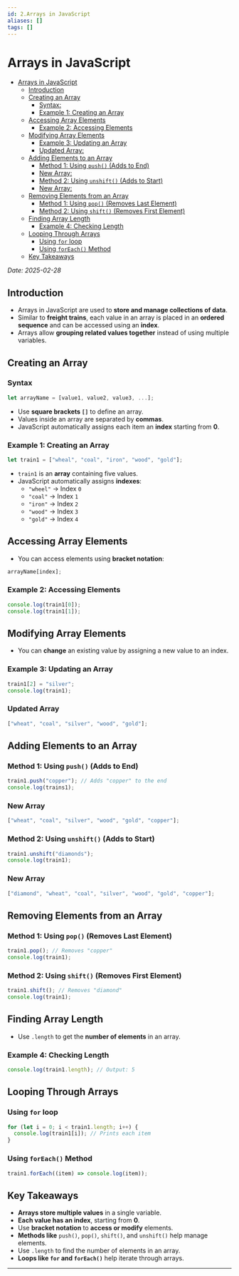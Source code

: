 ```yaml
---
id: 2.Arrays in JavaScript
aliases: []
tags: []
---
```


# Arrays in JavaScript

<!--toc:start-->

- [Arrays in JavaScript](#arrays-in-javascript)
  - [Introduction](#introduction)
  - [Creating an Array](#creating-an-array)
    - [Syntax:](#syntax)
    - [Example 1: Creating an Array](#example-1-creating-an-array)
  - [Accessing Array Elements](#accessing-array-elements)
    - [Example 2: Accessing Elements](#example-2-accessing-elements)
  - [Modifying Array Elements](#modifying-array-elements)
    - [Example 3: Updating an Array](#example-3-updating-an-array)
    - [Updated Array:](#updated-array)
  - [Adding Elements to an Array](#adding-elements-to-an-array)
    - [Method 1: Using `push()` (Adds to End)](#method-1-using-push-adds-to-end)
    - [New Array:](#new-array)
    - [Method 2: Using `unshift()` (Adds to Start)](#method-2-using-unshift-adds-to-start)
    - [New Array:](#new-array)
  - [Removing Elements from an Array](#removing-elements-from-an-array)
    - [Method 1: Using `pop()` (Removes Last Element)](#method-1-using-pop-removes-last-element)
    - [Method 2: Using `shift()` (Removes First Element)](#method-2-using-shift-removes-first-element)
  - [Finding Array Length](#finding-array-length)
    - [Example 4: Checking Length](#example-4-checking-length)
  - [Looping Through Arrays](#looping-through-arrays)
    - [Using `for` loop](#using-for-loop)
    - [Using `forEach()` Method](#using-foreach-method)
  - [Key Takeaways](#key-takeaways)
  <!--toc:end-->

_Date: 2025-02-28_

## Introduction

- Arrays in JavaScript are used to **store and manage collections of data**.
- Similar to **freight trains**, each value in an array is placed in an **ordered sequence** and can be accessed using an **index**.
- Arrays allow **grouping related values together** instead of using multiple variables.

## Creating an Array

### Syntax

```js
let arrayName = [value1, value2, value3, ...];
```

- Use **square brackets `[]`** to define an array.
- Values inside an array are separated by **commas**.
- JavaScript automatically assigns each item an **index** starting from **0**.

### Example 1: Creating an Array

```js
let train1 = ["wheal", "coal", "iron", "wood", "gold"];
```

- `train1` is an **array** containing five values.
- JavaScript automatically assigns **indexes**:
  - `"wheel"` -> Index `0`
  - `"coal"` -> Index `1`
  - `"iron"` -> Index `2`
  - `"wood"` -> Index `3`
  - `"gold"` -> Index `4`

## Accessing Array Elements

- You can access elements using **bracket notation**:

```js
arrayName[index];
```

### Example 2: Accessing Elements

```js
console.log(train1[0]);
console.log(train1[1]);
```

## Modifying Array Elements

- You can **change** an existing value by assigning a new value to an index.

### Example 3: Updating an Array

```js
train1[2] = "silver";
console.log(train1);
```

### Updated Array

```js
["wheat", "coal", "silver", "wood", "gold"];
```

## Adding Elements to an Array

### Method 1: Using `push()` (Adds to End)

```js
train1.push("copper"); // Adds "copper" to the end
console.log(trains1);
```

### New Array

```js
["wheat", "coal", "silver", "wood", "gold", "copper"];
```

### Method 2: Using `unshift()` (Adds to Start)

```js
train1.unshift("diamonds");
console.log(train1);
```

### New Array

```js
["diamond", "wheat", "coal", "silver", "wood", "gold", "copper"];
```

## Removing Elements from an Array

### Method 1: Using `pop()` (Removes Last Element)

```js
train1.pop(); // Removes "copper"
console.log(train1);
```

### Method 2: Using `shift()` (Removes First Element)

```js
train1.shift(); // Removes "diamond"
console.log(train1);
```

## Finding Array Length

- Use `.length` to get the **number of elements** in an array.

### Example 4: Checking Length

```js
console.log(train1.length); // Output: 5
```

## Looping Through Arrays

### Using `for` loop

```js
for (let i = 0; i < train1.length; i++) {
  console.log(train1[i]); // Prints each item
}
```

### Using `forEach()` Method

```js
train1.forEach((item) => console.log(item));
```

## Key Takeaways

- **Arrays store multiple values** in a single variable.
- **Each value has an index**, starting from **0**.
- Use **bracket notation** to **access or modify** elements.
- **Methods like** `push()`, `pop()`, `shift()`, and `unshift()` help manage elements.
- Use `.length` to find the number of elements in an array.
- **Loops like `for` and `forEach()`** help iterate through arrays.

---

